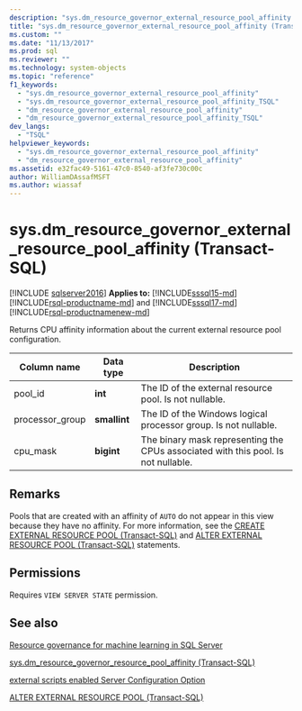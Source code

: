 ```yaml
---
description: "sys.dm_resource_governor_external_resource_pool_affinity (Transact-SQL)"
title: "sys.dm_resource_governor_external_resource_pool_affinity (Transact-SQL) | Microsoft Docs"
ms.custom: ""
ms.date: "11/13/2017"
ms.prod: sql
ms.reviewer: ""
ms.technology: system-objects
ms.topic: "reference"
f1_keywords: 
  - "sys.dm_resource_governor_external_resource_pool_affinity"
  - "sys.dm_resource_governor_external_resource_pool_affinity_TSQL"
  - "dm_resource_governor_external_resource_pool_affinity"
  - "dm_resource_governor_external_resource_pool_affinity_TSQL"
dev_langs: 
  - "TSQL"
helpviewer_keywords: 
  - "sys.dm_resource_governor_external_resource_pool_affinity"
  - "dm_resource_governor_external_resource_pool_affinity"
ms.assetid: e32fac49-5161-47c0-8540-af3fe730c00c
author: WilliamDAssafMSFT
ms.author: wiassaf
---
```

# sys.dm_resource_governor_external_resource_pool_affinity (Transact-SQL)
[!INCLUDE [sqlserver2016](../../includes/applies-to-version/sqlserver2016.md)]
**Applies to:** [!INCLUDE[sssql15-md](../../includes/sssql16-md.md)] [!INCLUDE[rsql-productname-md](../../includes/rsql-productname-md.md)] and [!INCLUDE[sssql17-md](../../includes/sssql17-md.md)] [!INCLUDE[rsql-productnamenew-md](../../includes/rsql-productnamenew-md.md)]

Returns CPU affinity information about the current external resource pool configuration.
  
|Column name|Data type|Description|
|----------------|---------------|-----------------|
|pool_id|**int**|The ID of the external resource pool. Is not nullable.|
|processor_group|**smallint**|The ID of the Windows logical processor group. Is not nullable.|
|cpu_mask|**bigint**|The binary mask representing the CPUs associated with this pool. Is not nullable.|
  
## Remarks

Pools that are created with an affinity of `AUTO` do not appear in this view because they have no affinity. For more information, see the [CREATE EXTERNAL RESOURCE POOL &#40;Transact-SQL&#41;](../../t-sql/statements/create-external-resource-pool-transact-sql.md) and [ALTER EXTERNAL RESOURCE POOL &#40;Transact-SQL&#41;](../../t-sql/statements/alter-external-resource-pool-transact-sql.md) statements.

## Permissions

Requires `VIEW SERVER STATE` permission.

## See also

[Resource governance for machine learning in SQL Server](../../machine-learning/administration/resource-governor.md)

[sys.dm_resource_governor_resource_pool_affinity &#40;Transact-SQL&#41;](../../relational-databases/system-dynamic-management-views/sys-dm-resource-governor-resource-pool-affinity-transact-sql.md)

[external scripts enabled Server Configuration Option](../../database-engine/configure-windows/external-scripts-enabled-server-configuration-option.md)

[ALTER EXTERNAL RESOURCE POOL &#40;Transact-SQL&#41;](../../t-sql/statements/alter-external-resource-pool-transact-sql.md)
